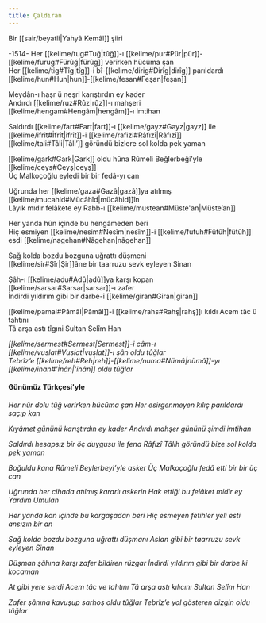 ```yaml
---
title: Çaldıran
---
```


Bir [[sair/beyatli|Yahyâ Kemâl]] şiiri

-1514-
Her [[kelime/tug#Tuğ|tûğ]]-ı [[kelime/pur#Pür|pür]]-[[kelime/furug#Fürûğ|fürûg]] verirken hücûma şan  
Her [[kelime/tig#Tîg|tîg]]-i bî-[[kelime/dirig#Dirîg|dirîg]] parıldardı [[kelime/hun#Hun|hun]]-[[kelime/fesan#Feşan|feşan]]  
  
Meydân-ı haşr ü neşri karıştırdın ey kader  
Andırdı [[kelime/ruz#Rûz|rûz]]-ı mahşeri [[kelime/hengam#Hengâm|hengâm]]-ı imtihan  
  
Saldırdı [[kelime/fart#Fart|fart]]-ı [[kelime/gayz#Gayz|gayz]] ile [[kelime/ifrit#İfrît|ifrît]]-i [[kelime/rafizi#Râfızî|Râfızî]]  
[[kelime/tali#Tâli|Tâli’]] göründü bizlere sol kolda pek yaman  
  
[[kelime/gark#Gark|Gark]] oldu hûna Rûmeli Beğlerbeği’yle [[kelime/ceys#Ceyş|ceyş]]  
Üç Malkoçoğlu eyledi bir bir fedâ-yı can  

Uğrunda her [[kelime/gaza#Gazâ|gazâ]]ya atılmış [[kelime/mucahid#Mücâhîd|mücâhid]]în  
Lâyık mıdır felâkete ey Rabb-ı [[kelime/mustean#Müste'an|Müste’an]]  
  
Her yanda hûn içinde bu hengâmeden beri  
Hiç esmiyen [[kelime/nesim#Nesîm|nesîm]]-i [[kelime/futuh#Fütûh|fütûh]] esdi [[kelime/nagehan#Nâgehan|nâgehan]]  
  
Sağ kolda bozdu bozguna uğrattı düşmeni  
[[kelime/sir#Şîr|Şir]]âne bir taarruzu sevk eyleyen Sinan  
  
Şâh-ı [[kelime/adu#Adû|adû]]ya karşı kopan [[kelime/sarsar#Sarsar|sarsar]]-ı zafer  
İndirdi yıldırım gibi bir darbe-î [[kelime/giran#Giran|giran]]  
  
[[kelime/pamal#Pâmâl|Pâmâl]]-i [[kelime/rahs#Rahş|rahş]]ı kıldı Acem tâc ü tahtını  
Tâ arşa astı tîgıni Sultan Selîm Han  
  
*[[kelime/sermest#Sermest|Sermest]]-i câm-ı [[kelime/vuslat#Vuslat|vuslat]]-ı şân oldu tûğlar  
Tebrîz’e [[kelime/reh#Reh|reh]]-[[kelime/numa#Nümâ|nümâ]]-yı [[kelime/inan#'İnân|'inân]] oldu tûğlar*

#### Günümüz Türkçesi'yle

*Her nûr dolu tûğ verirken hücûma şan
Her esirgenmeyen kılıç parıldardı saçıp kan*

*Kıyâmet gününü karıştırdın ey kader
Andırdı mahşer gününü şimdi imtihan*

*Saldırdı hesapsız bir öç duygusu ile fena Râfızî
Tâlih göründü bize sol kolda pek yaman*

*Boğuldu kana Rûmeli Beylerbeyi’yle asker
Üç Malkoçoğlu fedâ etti bir bir üç can*

*Uğrunda her cihada atılmış kararlı askerin
Hak ettiği bu felâket midir ey Yardım Umulan*

*Her yanda kan içinde bu kargaşadan beri
Hiç esmeyen fetihler yeli esti ansızın bir an*

*Sağ kolda bozdu bozguna uğrattı düşmanı
Aslan gibi bir taarruzu sevk eyleyen Sinan*

*Düşman şâhına karşı zafer bildiren rüzgar
İndirdi yıldırım gibi bir darbe ki kocaman*

*At gibi yere serdi Acem tâc ve tahtını
Tâ arşa astı kılıcını Sultan Selîm Han*

*Zafer şânına kavuşup sarhoş oldu tûğlar
Tebrîz’e yol gösteren dizgin oldu tûğlar*